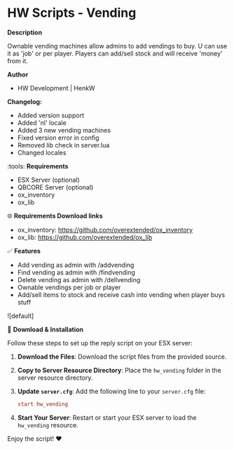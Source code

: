 # HW Scripts - Vending

**Description**

Ownable vending machines allow admins to add vendings to buy. U can use it as 'job' or per player.
Players can add/sell stock and will receive 'money' from it.

**Author**
- HW Development | HenkW

**Changelog:**
- Added version support
- Added 'nl' locale
- Added 3 new vending machines
- Fixed version error in config
- Removed lib check in server.lua
- Changed locales

:tools: **Requirements**
- ESX Server (optional)
- QBCORE Server (optional)
- ox_inventory
- ox_lib

:globe_with_meridians: **Requirements Download links**
- ox_inventory: https://github.com/overextended/ox_inventory
- ox_lib: https://github.com/overextended/ox_lib

:white_check_mark: **Features**
- Add vending as admin with /addvending
- Find vending as admin with /findvending
- Delete vending as admin with /dellvending
- Ownable vendings per job or player
- Add/sell items to stock and receive cash into vending when player buys stuff


![default]

:wrench: **Download & Installation**

Follow these steps to set up the reply script on your ESX server:

1. **Download the Files**: Download the script files from the provided source.

2. **Copy to Server Resource Directory**: Place the `hw_vending` folder in the server resource directory.

3. **Update `server.cfg`**: Add the following line to your `server.cfg` file:

    ```cfg
    start hw_vending
    ```

4. **Start Your Server**: Restart or start your ESX server to load the `hw_vending` resource.

Enjoy the script! :heart:

